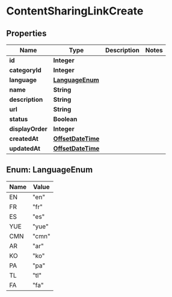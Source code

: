 # ContentSharingLinkCreate

## Properties
Name | Type | Description | Notes
------------ | ------------- | ------------- | -------------
**id** | **Integer** |  | 
**categoryId** | **Integer** |  | 
**language** | [**LanguageEnum**](#LanguageEnum) |  | 
**name** | **String** |  | 
**description** | **String** |  | 
**url** | **String** |  | 
**status** | **Boolean** |  | 
**displayOrder** | **Integer** |  | 
**createdAt** | [**OffsetDateTime**](OffsetDateTime.md) |  | 
**updatedAt** | [**OffsetDateTime**](OffsetDateTime.md) |  | 

<a name="LanguageEnum"></a>
## Enum: LanguageEnum
Name | Value
---- | -----
EN | &quot;en&quot;
FR | &quot;fr&quot;
ES | &quot;es&quot;
YUE | &quot;yue&quot;
CMN | &quot;cmn&quot;
AR | &quot;ar&quot;
KO | &quot;ko&quot;
PA | &quot;pa&quot;
TL | &quot;tl&quot;
FA | &quot;fa&quot;
